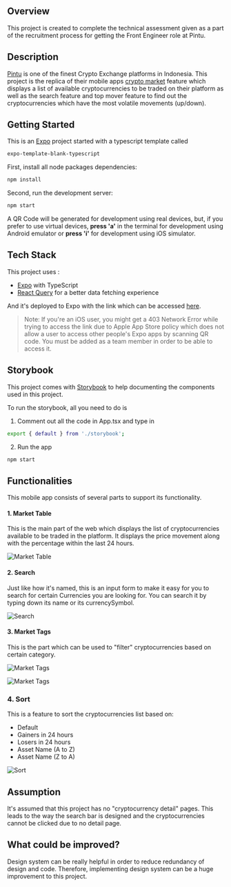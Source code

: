 ## Overview
This project is created to complete the technical assessment given as a part of the recruitment process for getting the Front Engineer role at Pintu.

## Description
[Pintu](https://pintu.co.id) is one of the finest Crypto Exchange platforms in Indonesia. This project is the replica of their mobile apps [crypto market](https://pintu.co.id/market) feature which displays a list of available cryptocurrencies to be traded on their platform as well as the search feature and top mover feature to find out the cryptocurrencies which have the most volatile movements (up/down).

## Getting Started

This is an [Expo](https://expo.dev/) project started with a typescript template called
```bash
expo-template-blank-typescript
```


First, install all node packages dependencies:
```bash
npm install
```

Second, run the development server:

```bash
npm start
```

A QR Code will be generated for development using real devices, but, if you prefer to use virtual devices, <b>press 'a'</b> in the terminal for development using Android emulator or <b>press 'i'</b> for development using iOS simulator.

## Tech Stack

This project uses :
 - [Expo](https://nextjs.org/) with TypeScript
 - [React Query](https://www.npmjs.com/package/react-query) for a better data fetching experience
 
And it's deployed to Expo with the link which can be accessed [here](https://expo.dev/@kenedy.lukito/pintu).

> Note: If you're an iOS user, you might get a 403 Network Error while trying to access the link due to Apple App Store policy which does not allow a user to access other people's Expo apps by scanning QR code. You must be added as a team member in order to be able to access it.


## Storybook

This project comes with [Storybook](https://storybook.js.org/) to help documenting the components used in this project.

To run the storybook, all you need to do is

1. Comment out all the code in App.tsx and type in
```bash
export { default } from './storybook';
```

2. Run the app
```bash
npm start
```


## Functionalities

This mobile app consists of several parts to support its functionality.

#### 1. Market Table

This is the main part of the web which displays the list of cryptocurrencies available to be traded in the platform. It displays the price movement along with the percentage within the last 24 hours.

![Market Table](https://i.ibb.co/gtmWZ0J/IMAGE-2022-10-03-11-15-50.jpg "Market Table")

#### 2. Search

Just like how it's named, this is an input form to make it easy for you to search for certain Currencies you are looking for. You can search it by typing down its name or its currencySymbol.

![Search](https://i.ibb.co/KqMF72w/IMAGE-2022-10-03-11-17-37.jpg "Search")

#### 3. Market Tags

This is the part which can be used to "filter" cryptocurrencies based on certain category.

![Market Tags](https://i.ibb.co/93xc70t/IMAGE-2022-10-03-11-17-35.jpg "Market Tags")

![Market Tags](https://i.ibb.co/1qjwMGj/telegram-cloud-photo-size-5-6183775024247321868-y.jpg "Market Tags")

### 4. Sort

This is a feature to sort the cryptocurrencies list based on:

- Default
- Gainers in 24 hours
- Losers in 24 hours
- Asset Name (A to Z)
- Asset Name (Z to A)

![Sort](https://i.ibb.co/QQwk3Sj/IMAGE-2022-10-03-11-19-24.jpg "Sort")

## Assumption

It's assumed that this project has no "cryptocurrency detail" pages. This leads to the way the search bar is designed and the cryptocurrencies cannot be clicked due to no detail page.

## What could be improved?

Design system can be really helpful in order to reduce redundancy of design and code. Therefore, implementing design system can be a huge improvement to this project.
